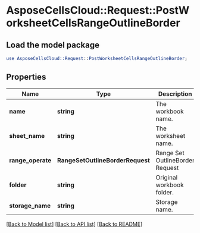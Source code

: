 # AsposeCellsCloud::Request::PostWorksheetCellsRangeOutlineBorder 

## Load the model package
```perl
use AsposeCellsCloud::Request::PostWorksheetCellsRangeOutlineBorder;
```

## Properties
Name | Type | Description | Notes
------------ | ------------- | ------------- | -------------
**name** | **string** | The workbook name. |
**sheet_name** | **string** | The worksheet name. |
**range_operate** | **RangeSetOutlineBorderRequest** | Range Set OutlineBorder Request  |
**folder** | **string** | Original workbook folder. |
**storage_name** | **string** | Storage name. |  

[[Back to Model list]](../README.md#documentation-for-requests) [[Back to API list]](../README.md#documentation-for-api-endpoints) [[Back to README]](../README.md)

